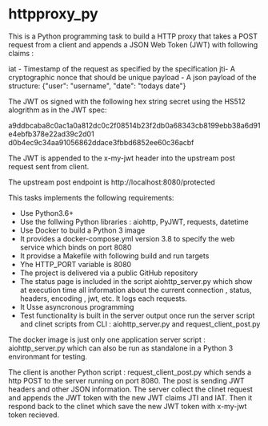 # httpproxy_py

This is a Python programming task to build a HTTP proxy that takes a POST request from a client and appends a JSON Web Token (JWT) with following claims :

iat - Timestamp of the request as specified by the specification
jti- A cryptographic nonce that should be unique
payload - A json payload of the structure: {"user": "username", "date": "todays date"}

The JWT os signed with the following hex string secret using the HS512 alogrithm as in the JWT spec:

a9ddbcaba8c0ac1a0a812dc0c2f08514b23f2db0a68343cb8199ebb38a6d91e4ebfb378e22ad39c2d01 d0b4ec9c34aa91056862ddace3fbbd6852ee60c36acbf

The JWT is appended to the x-my-jwt header into the upstream post request sent from client.

The upstream post endpoint is http://localhost:8080/protected 

This tasks implements the following requirements:

- Use Python3.6+
- Use the follwing Python  libraries : aiohttp, PyJWT, requests, datetime
- Use Docker to build a Python 3 image
- It provides a docker-compose.yml version 3.8 to specify the web service which binds on port 8080
- It providse a Makefile with following build and run targets
- Yhe HTTP_PORT variable is 8080 
- The project is delivered via a public GitHub repository
- The status page is included in the script aiohttp_server.py which show at execution time all information about the current connection , status, headers, encoding , jwt, etc. It logs each requests.
- It Usse asyncronous programming
- Test functionality is built in the server output once run the server script and clinet scripts from CLI : aiohttp_server.py and  request_client_post.py

The docker image is just only one application server script : aiohttp_server.py which can also be run as standalone in a Python 3 environmant for testing.

The client is another Python script :  request_client_post.py which sends a http POST to the server running on port 8080. The post is sending JWT headers and other JSON information. The server collect the clinet request and appends the JWT token with the new JWT claims JTI and IAT. Then it respond back to the clinet which save the new JWT token with x-my-jwt token recieved.



